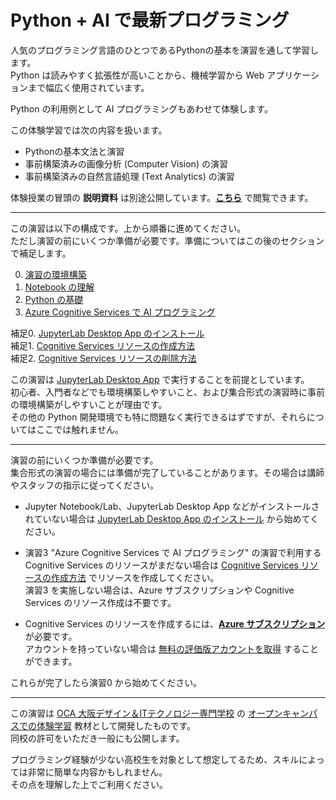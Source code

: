 # Python + AI で最新プログラミング

人気のプログラミング言語のひとつであるPythonの基本を演習を通して学習します。  
Python は読みやすく拡張性が高いことから、機械学習から Web アプリケーションまで幅広く使用されています。

Python の利用例として AI プログラミングもあわせて体験します。 

この体験学習では次の内容を扱います。

- Pythonの基本文法と演習
- 事前構築済みの画像分析 (Computer Vision) の演習
- 事前構築済みの自然言語処理 (Text Analytics) の演習

体験授業の冒頭の **説明資料** は別途公開しています。[**こちら**](https://www.slideshare.net/seosoft/ai-oca-2021) で閲覧できます。

---

この演習は以下の構成です。上から順番に進めてください。  
ただし演習の前にいくつか準備が必要です。準備についてはこの後のセクションで補足します。

0. [演習の環境構築](0_Setup.ipynb)
1. [Notebook の理解](1_AboutNotebook.ipynb)
2. [Python の基礎](2_PythonBasic.ipynb)
3. [Azure Cognitive Services で AI プログラミング](3_AIBasic.ipynb)

補足0. [JupyterLab Desktop App のインストール](a00_install_jupyter.md)  
補足1. [Cognitive Services リソースの作成方法](a01_createcog.ipynb)  
補足2. [Cognitive Services リソースの削除方法](a02_deletecog.ipynb)

この演習は [JupyterLab Desktop App](https://github.com/jupyterlab/jupyterlab-desktop) で実行することを前提としています。  
初心者、入門者などでも環境構築しやすいこと、および集合形式の演習時に事前の環境構築がしやすいことが理由です。  
その他の Python 開発環境でも特に問題なく実行できるはずですが、それらについてはここでは触れません。

---

演習の前にいくつか準備が必要です。  
集合形式の演習の場合には準備が完了していることがあります。その場合は講師やスタッフの指示に従ってください。

- Jupyter Notebook/Lab、JupyterLab Desktop App などがインストールされていない場合は [JupyterLab Desktop App のインストール](a00_install_jupyter.md) から始めてください。

- 演習3 "Azure Cognitive Services で AI プログラミング" の演習で利用する Cognitive Services のリソースがまだない場合は [Cognitive Services リソースの作成方法](a01_createcog.ipynb) でリソースを作成してください。  
演習3 を実施しない場合は、Azure サブスクリプションや Cognitive Services のリソース作成は不要です。

- Cognitive Services のリソースを作成するには、[**Azure サブスクリプション**](https://azure.microsoft.com/ja-jp/) が必要です。  
アカウントを持っていない場合は [無料の評価版アカウントを取得](https://azure.microsoft.com/ja-jp/free/) することができます。

これらが完了したら演習0 から始めてください。

---

この演習は [OCA 大阪デザイン＆ITテクノロジー専門学校](https://www.oca.ac.jp/) の [オープンキャンパスでの体験学習](https://www.oca.ac.jp/opencampus/24265/) 教材として開発したものです。  
同校の許可をいただき一般にも公開します。

プログラミング経験が少ない高校生を対象として想定してるため、スキルによっては非常に簡単な内容かもしれません。  
その点を理解した上でご利用ください。